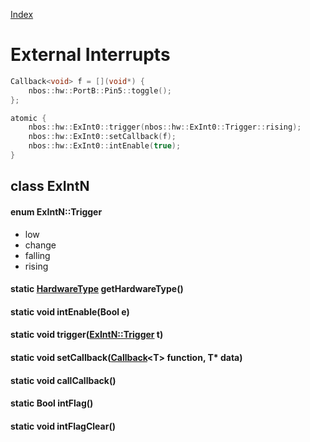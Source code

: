 [Index](../../index.hpp.md#index)

# External Interrupts

```c++
Callback<void> f = [](void*) {
    nbos::hw::PortB::Pin5::toggle();
};

atomic {
    nbos::hw::ExInt0::trigger(nbos::hw::ExInt0::Trigger::rising);
    nbos::hw::ExInt0::setCallback(f);
    nbos::hw::ExInt0::intEnable(true);
}
```

## class ExIntN

#### enum ExIntN::Trigger
* low
* change
* falling
* rising

#### static [HardwareType](hardwaretype.hpp.md#enum-hardwaretype) getHardwareType()

#### static void intEnable(Bool e)

#### static void trigger([ExIntN::Trigger](exint.hpp.md#enum-exintntrigger) t)

#### static void setCallback([Callback](../callback.hpp.md#callbackt--void-t)<T\> function, T\* data)

#### static void callCallback()

#### static Bool intFlag()

#### static void intFlagClear()
